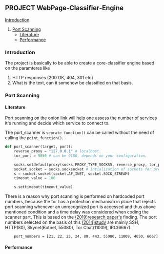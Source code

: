 ## PROJECT WebPage-Classifier-Engine

[Introduction](#introduction)
1. [Port Scanning](#port-scanning)
    - [Literature](#literature)
    - [Performance](#performance)
  



### Introduction
The project is basically to be able to create a core-classifier engine based on the paramteres like
1. HTTP responses (200 OK, 404, 301 etc)
2. What is the text, can it somehow be classified on that basis.

### Port Scanning
#### Literature 
Port scanning on the onion link will help one assess the number of services it's running and decide which service to connect to.

The port_scanner is ```seprate function()``` can be called without the need of calling the ```point_function()```.
```python
def port_scanner(target, port):
    reverse_proxy = "127.0.0.1" # localhost.
    tor_port = 9050 # can be 9150, depends on your configuration.

    socks.setdefaultproxy(socks.PROXY_TYPE_SOCKS5, reverse_proxy, tor_port, True)
    socket.socket = socks.socksocket # Intialization of sockets for proxy.
    s = socket.socket(socket.AF_INET, socket.SOCK_STREAM)
    timeout_value = 100

    s.settimeout(timeout_value)
```
There is a reason why port scanning is performed on hardcoded port numbers, because the tor has a protection mechanism in place that rejects port scanning whenever an unrecognized port is accessed and thus above mentioned condition and a time delay was considered when coding the scanner part. This is based on the [(2019)research paper's](https://dl.acm.org/doi/pdf/10.1145/3339252.3341486?download=true) finding.
The port numbers selected on the basis of this [(2014)study](https://arxiv.org/pdf/1308.6768.pdf) are mainly
SSH, HTTP(80), Skynet(Botnet, 55080), Tor Chat(11009), IRC(6667).

```
    port_numbers = [21, 22, 23, 24, 80, 443, 55080, 11009, 4050, 6667]
```
#### Performance

